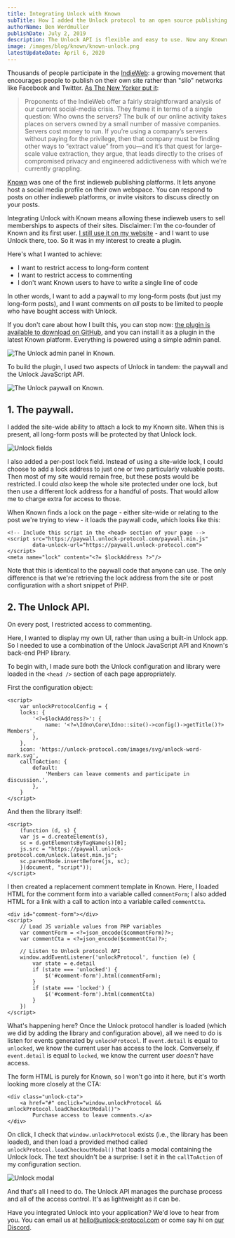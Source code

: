 ```yaml
---
title: Integrating Unlock with Known
subTitle: How I added the Unlock protocol to an open source publishing platform quickly and easily.
authorName: Ben Werdmuller
publishDate: July 2, 2019
description: The Unlock API is flexible and easy to use. Now any Known user can use Unlock on their website with a simple plugin. Here's how we did it.
image: /images/blog/known/known-unlock.png
latestUpdateDate: April 6, 2020
---
```


Thousands of people participate in the [IndieWeb](https://indieweb.org): a growing movement that encourages people to publish on their own site rather than "silo" networks like Facebook and Twitter. [As The New Yorker put it](https://www.newyorker.com/tech/annals-of-technology/can-indie-social-media-save-us):

> Proponents of the IndieWeb offer a fairly straightforward analysis of our current social-media crisis. They frame it in terms of a single question: Who owns the servers? The bulk of our online activity takes places on servers owned by a small number of massive companies. Servers cost money to run. If you’re using a company’s servers without paying for the privilege, then that company must be finding other ways to “extract value” from you—and it’s that quest for large-scale value extraction, they argue, that leads directly to the crises of compromised privacy and engineered addictiveness with which we’re currently grappling.

[Known](https://withknown.com) was one of the first indieweb publishing platforms. It lets anyone host a social media profile on their own webspace. You can respond to posts on other indieweb platforms, or invite visitors to discuss directly on your posts.

Integrating Unlock with Known means allowing these indieweb users to sell memberships to aspects of their sites. Disclaimer: I'm the co-founder of Known and its first user. [I still use it on my website](https://werd.io) - and I want to use Unlock there, too. So it was in my interest to create a plugin.

Here's what I wanted to achieve:

* I want to restrict access to long-form content
* I want to restrict access to commenting
* I don't want Known users to have to write a single line of code

In other words, I want to add a paywall to my long-form posts (but just my long-form posts), and I want comments on _all_ posts to be limited to people who have bought access with Unlock.

If you don't care about how I built this, you can stop now: [the plugin is available to download on GitHub](https://github.com/benwerd/unlock), and you can install it as a plugin in the latest Known platform. Everything is powered using a simple admin panel.

![The Unlock admin panel in Known.](/images/blog/known/unlock-admin.png)

To build the plugin, I used two aspects of Unlock in tandem: the paywall and the Unlock JavaScript API.

![The Unlock paywall on Known.](/images/blog/known/known-unlock.png)

## 1. The paywall.

I added the site-wide ability to attach a lock to my Known site. When this is present, all long-form posts will be protected by that Unlock lock.

![Unlock fields](/images/blog/known/unlock-fields.png)

I also added a per-post lock field. Instead of using a site-wide lock, I could choose to add a lock address to just one or two particularly valuable posts. Then most of my site would remain free, but these posts would be restricted. I could _also_ keep the whole site protected under one lock, but then use a different lock address for a handful of posts. That would allow me to charge extra for access to those.

When Known finds a lock on the page - either site-wide or relating to the post we're trying to view - it loads the paywall code, which looks like this:

```
<!-- Include this script in the <head> section of your page -->
<script src="https://paywall.unlock-protocol.com/paywall.min.js"
        data-unlock-url="https://paywall.unlock-protocol.com"></script>
<meta name="lock" content="<?= $lockAddress ?>"/>
```

Note that this is identical to the paywall code that anyone can use. The only difference is that we're retrieving the lock
address from the site or post configuration with a short snippet of PHP.

## 2. The Unlock API.

On every post, I restricted access to commenting.

Here, I wanted to display my own UI, rather than using a built-in Unlock app. So I needed to use a combination of the
Unlock JavaScript API and Known's back-end PHP library.

To begin with, I made sure both the Unlock configuration and library were loaded in the `<head />` section of each page appropriately.

First the configuration object:

```
<script>
    var unlockProtocolConfig = {
    locks: {
        '<?=$lockAddress?>': {
            name: '<?=\Idno\Core\Idno::site()->config()->getTitle()?> Members',
        },
    },
    icon: 'https://unlock-protocol.com/images/svg/unlock-word-mark.svg',
    callToAction: {
        default:
            'Members can leave comments and participate in discussion.',
        },
    }
</script>
```

And then the library itself:

```
<script>
    (function (d, s) {
    var js = d.createElement(s),
    sc = d.getElementsByTagName(s)[0];
    js.src = "https://paywall.unlock-protocol.com/unlock.latest.min.js";
    sc.parentNode.insertBefore(js, sc);
    }(document, "script"));
</script>
```

I then created a replacement comment template in Known. Here, I loaded HTML for the comment form into a variable called `commentForm`; I also added HTML for a link with a call to action into a variable called `commentCta`.

```
<div id="comment-form"></div>
<script>
    // Load JS variable values from PHP variables
    var commentForm = <?=json_encode($commentForm)?>;
    var commentCta = <?=json_encode($commentCta)?>;

    // Listen to Unlock protocol API
    window.addEventListener('unlockProtocol', function (e) {
        var state = e.detail
        if (state === 'unlocked') {
            $('#comment-form').html(commentForm);
        }
        if (state === 'locked') {
            $('#comment-form').html(commentCta)
        }
    })
</script>
```

What's happening here? Once the Unlock protocol handler is loaded (which we did by adding the library and configuration above), all we need to do is listen for events generated by `unlockProtocol`. If `event.detail` is equal to `unlocked`, we know the current user has access to the lock. Conversely, if `event.detail` is equal to `locked`, we know the current user _doesn't_ have access.

The form HTML is purely for Known, so I won't go into it here, but it's worth looking more closely at the CTA:

```
<div class="unlock-cta">
    <a href="#" onclick="window.unlockProtocol && unlockProtocol.loadCheckoutModal()">
        Purchase access to leave comments.</a>
</div>
```

On click, I check that `window.unlockProtocol` exists (i.e., the library has been loaded), and then load a provided method called `unlockProtocol.loadCheckoutModal()` that loads a modal containing the Unlock lock. The text shouldn't be a surprise: I set it in the `callToAction` of my configuration section.

![Unlock modal](/images/blog/known/unlock-modal.png)

And that's all I need to do. The Unlock API manages the purchase process and all of the access control. It's as lightweight as it can be.

Have you integrated Unlock into your application? We'd love to hear from you. You can email us at [hello@unlock-protocol.com](mailto:hello@unlock-protocol.com) or come say hi on [our Discord](https://discord.gg/Ah6ZEJyTDp).
